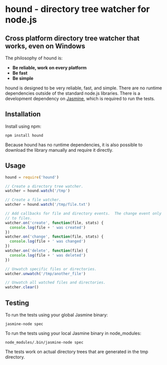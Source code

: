 hound - directory tree watcher for node.js
=============================================

Cross platform directory tree watcher that works, even on Windows
-----------------------------------------------------------------

The philosophy of hound is:

* **Be reliable, work on every platform**
* **Be fast**
* **Be simple**

hound is designed to be very reliable, fast, and simple.  There are no runtime
dependencies outside of the standard node.js libraries.  There is a development
dependency on [Jasmine](http://pivotal.github.com/jasmine/), which is required
to run the tests.

Installation
------------

Install using npm:

```
npm install hound
```

Because hound has no runtime dependencies, it is also possible to download the
library manually and require it directly.

Usage
-----

```javascript
hound = require('hound')

// Create a directory tree watcher.
watcher = hound.watch('/tmp')

// Create a file watcher.
watcher = hound.watch('/tmp/file.txt')

// Add callbacks for file and directory events.  The change event only applies
// to files.
watcher.on('create', function(file, stats) {
  console.log(file + ' was created')
})
watcher.on('change', function(file, stats) {
  console.log(file + ' was changed')
})
watcher.on('delete', function(file) {
  console.log(file + ' was deleted')
})

// Unwatch specific files or directories.
watcher.unwatch('/tmp/another_file')

// Unwatch all watched files and directories.
watcher.clear()
```

Testing
-------

To run the tests using your global Jasmine binary:

```
jasmine-node spec
```

To run the tests using your local Jasmine binary in node_modules:

```
node_modules/.bin/jasmine-node spec
```

The tests work on actual directory trees that are generated in the tmp
directory.
